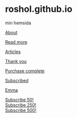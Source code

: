 # roshol.github.io
min hemsida

[About](/about)

[Read more](/read-more) 

[Articles](/articles)

[Thank you](/thank-you)

[Purchase complete](/purchase-complete)

[Subscribed](/subscribed)

<a href="https://emmhed690.github.io" class="sub-link" data-subvalue="50">Emma</a>

<a href="/subscribed" class="sub-link" data-subvalue="50">Subscribe 50!</a>
<br>
<a href="/subscribed" class="sub-link" data-subvalue="250">Subscribe 250!</a>
<br>
<a href="/subscribed" class="sub-link" data-subvalue="500">Subscribe 500!</a>
<br>
